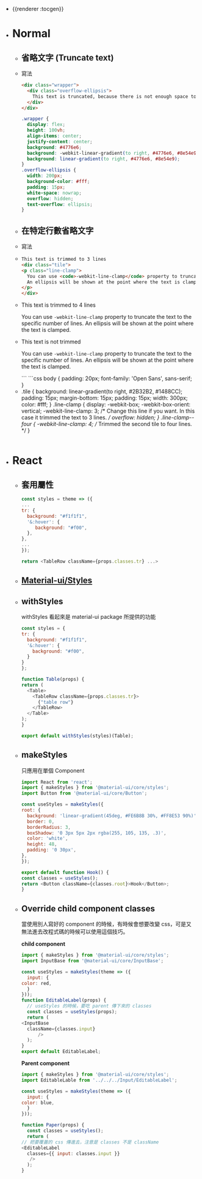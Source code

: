 - {{renderer :tocgen}}
- # Normal
	- ## 省略文字 (Truncate text)
	- 寫法
	  ```html
	  <div class="wrapper">
	    <div class="overflow-ellipsis">
	      This text is truncated, because there is not enough space to display it completely.
	    </div>
	  </div>
	  ```
	  ```css
	  .wrapper {
	    display: flex;
	    height: 100vh;
	    align-items: center;
	    justify-content: center;
	    background: #4776e6;
	    background: -webkit-linear-gradient(to right, #4776e6, #8e54e9);
	    background: linear-gradient(to right, #4776e6, #8e54e9);
	  }
	  .overflow-ellipsis {
	    width: 200px;
	    background-color: #fff;
	    padding: 15px;
	    white-space: nowrap;
	    overflow: hidden;
	    text-overflow: ellipsis;
	  }
	  ```
	- ## 在特定行數省略文字
	- 寫法
	- ```html
	  This text is trimmed to 3 lines
	  <div class="tile">
	  <p class="line-clamp">
	    You can use <code>-webkit-line-clamp</code> property to truncate the text to the specific number of lines.
	    An ellipsis will be shown at the point where the text is clamped.
	  </p>
	  </div>
	- This text is trimmed to 4 lines
	  <div class="tile">
	  <p class="line-clamp line-clamp--four">
	    You can use <code>-webkit-line-clamp</code> property to truncate the text to the specific number of lines.
	    An ellipsis will be shown at the point where the text is clamped.
	  </p>
	  </div>
	- This text is not trimmed
	  <div class="tile">
	  <p>
	    You can use <code>-webkit-line-clamp</code> property to truncate the text to the specific number of lines.
	    An ellipsis will be shown at the point where the text is clamped.
	  </p>
	  </div>
	  ```
	  ```css
	  body {
	  padding: 20px;
	  font-family: 'Open Sans', sans-serif;
	  }
	- .tile {
	  background: linear-gradient(to right, #2B32B2, #1488CC);
	  padding: 15px;
	  margin-bottom: 15px;
	  padding: 15px;
	  width: 300px;
	  color: #fff;
	  }
	  .line-clamp {
	  display: -webkit-box;
	  -webkit-box-orient: vertical;
	  -webkit-line-clamp: 3; /* Change this line if you want. In this case it trimmed the text to 3 lines. */
	  overflow: hidden;
	  }
	  .line-clamp--four {
	  -webkit-line-clamp: 4; /* Trimmed the second tile to four lines. */
	  }
	  ```
- # React
	- ## 套用屬性
	  ```js
	  const styles = theme => ({
	  ...
	  tr: {
	    background: "#f1f1f1",
	    '&:hover': {
	       background: "#f00",
	    },
	  },
	  ...
	  });
	  
	  return <TableRow className={props.classes.tr} ...>
	  ```
	- ## [Material-ui/Styles](https://material-ui.com/styles/basics/)
	- ## withStyles
	  withStyles 看起來是 material-ui package 所提供的功能
	  ```js 
	  const styles = {
	  tr: {
	    background: "#f1f1f1",
	    '&:hover': {
	      background: "#f00",
	    }
	  }
	  };
	  
	  function Table(props) {
	  return (
	    <Table>
	      <TableRow className={props.classes.tr}>
	        {"table row"}
	      </TableRow>
	    </Table>
	  );
	  }
	  
	  export default withStyles(styles)(Table);
	  ```
	- ## makeStyles
	  只應用在單個 Component
	  ```js
	  import React from 'react';
	  import { makeStyles } from '@material-ui/core/styles';
	  import Button from '@material-ui/core/Button';
	  
	  const useStyles = makeStyles({
	  root: {
	    background: 'linear-gradient(45deg, #FE6B8B 30%, #FF8E53 90%)',
	    border: 0,
	    borderRadius: 3,
	    boxShadow: '0 3px 5px 2px rgba(255, 105, 135, .3)',
	    color: 'white',
	    height: 48,
	    padding: '0 30px',
	  },
	  });
	  
	  export default function Hook() {
	  const classes = useStyles();
	  return <Button className={classes.root}>Hook</Button>;
	  }
	  ```
	- ## Override child component classes
	  當使用別人寫好的 component 的時候，有時候會想要改變 css，可是又無法進去改程式碼的時候可以使用這個技巧。
	  
	  **child component**
	  ```js
	  import { makeStyles } from '@material-ui/core/styles';
	  import InputBase from '@material-ui/core/InputBase';
	  
	  const useStyles = makeStyles(theme => ({
	  	input: {
	  color: red,
	  	}
	  }));
	  function EditableLabel(props) {
	  	// useStyles 的時候，要吃 parent 傳下來的 classes
	  	const classes = useStyles(props);
	  	return (
	  <InputBase
	    className={classes.input}
	        />
	    );	
	  }
	  export default EditableLabel;
	  ```
	  
	  **Parent component**
	  ```js
	  import { makeStyles } from '@material-ui/core/styles';
	  import EditableLable from '../../../Input/EditableLabel';
	  
	  const useStyles = makeStyles(theme => ({
	  	input: {
	  color: blue,
	  	}
	  }));
	  
	  function Paper(props) {
	  	const classes = useStyles();
	  	return (
	  // 把要覆蓋的 css 傳進去，注意是 classes 不是 className
	  <EditableLabel
	    classes={{ input: classes.input }}
	     />
	  	);
	  }
	  ```
